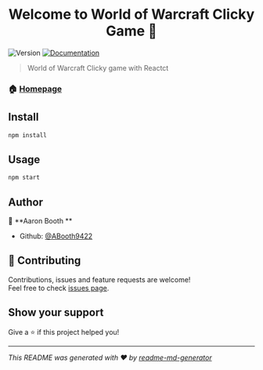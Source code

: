 <h1 align="center">Welcome to  World of Warcraft Clicky Game   👋</h1>
<p>
  <img alt="Version" src="https://img.shields.io/badge/version-0.1.0-blue.svg?cacheSeconds=2592000" />
  <a href="https://github.com/ABooth9422/clickyGame/blob/master/README.md">
    <img alt="Documentation" src="https://img.shields.io/badge/documentation-yes-brightgreen.svg" target="_blank" />
  </a>
</p>

> World of Warcraft Clicky game with Reactct

### 🏠 [Homepage](https://abooth9422.github.io/clickyGame/)

## Install

```sh
npm install
```

## Usage

```sh
npm start  
```

## Author

👤 **Aaron Booth  **

* Github: [@ABooth9422  ](https://github.com/ABooth9422  )

## 🤝 Contributing

Contributions, issues and feature requests are welcome!<br />Feel free to check [issues page](https://github.com/ABooth9422/clickyGame/issues).

## Show your support

Give a ⭐️ if this project helped you!

***
_This README was generated with ❤️ by [readme-md-generator](https://github.com/kefranabg/readme-md-generator)_